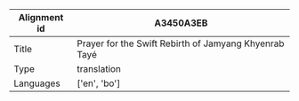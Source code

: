 |Alignment id | A3450A3EB
| --- | --- 
|Title | Prayer for the Swift Rebirth of Jamyang Khyenrab Tayé 
|Type | translation
|Languages | ['en', 'bo']